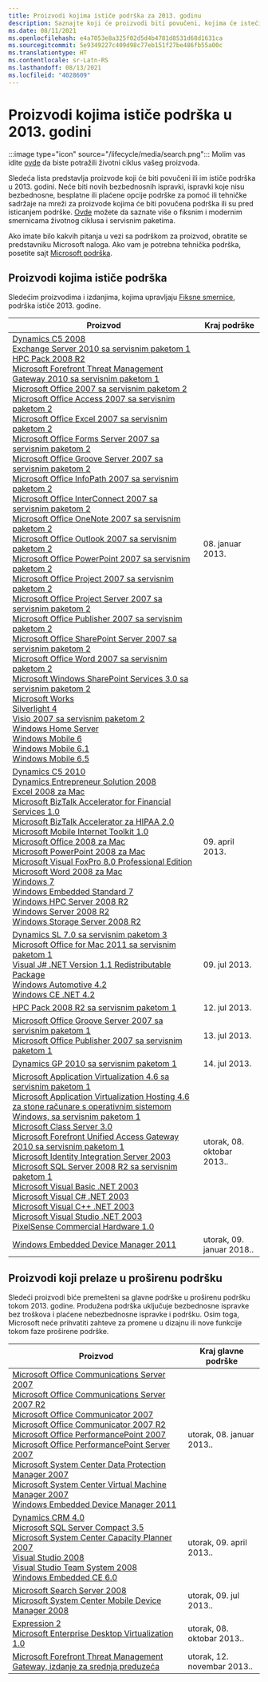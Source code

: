 ```yaml
---
title: Proizvodi kojima ističe podrška za 2013. godinu
description: Saznajte koji će proizvodi biti povučeni, kojima će isteći podrška ili biti premešteni sa glavne podrške na proširenu podršku u 2013. godini.
ms.date: 08/11/2021
ms.openlocfilehash: e4a7053e8a325f02d5d4b4781d8531d68d1631ca
ms.sourcegitcommit: 5e9349227c409d98c77eb151f27be486fb55a00c
ms.translationtype: HT
ms.contentlocale: sr-Latn-RS
ms.lasthandoff: 08/13/2021
ms.locfileid: "4028609"
---
```

# <a name="products-ending-support-in-2013"></a>Proizvodi kojima ističe podrška u 2013. godini

:::image type="icon" source="/lifecycle/media/search.png":::
Molim vas idite [ovde](/lifecycle/products/) da biste potražili životni ciklus vašeg proizvoda.

Sledeća lista predstavlja proizvode koji će biti povučeni ili im ističe podrška u 2013. godini. Neće biti novih bezbednosnih ispravki, ispravki koje nisu bezbednosne, besplatne ili plaćene opcije podrške za pomoć ili tehničke sadržaje na mreži za proizvode kojima će biti povučena podrška ili su pred isticanjem podrške. [Ovde](/lifecycle/overview/product-end-of-support-overview) možete da saznate više o fiksnim i modernim smernicama životnog ciklusa i servisnim paketima.

Ako imate bilo kakvih pitanja u vezi sa podrškom za proizvod, obratite se predstavniku Microsoft naloga. Ako vam je potrebna tehnička podrška, posetite sajt [Microsoft podrška](https://support.microsoft.com/contactus/?ws=support).





## <a name="products-reaching-end-of-support"></a>Proizvodi kojima ističe podrška

Sledećim proizvodima i izdanjima, kojima upravljaju [Fiksne smernice](/lifecycle/policies/fixed), podrška ističe 2013. godine.

| Proizvod | Kraj podrške |
| --- | --- |
| [Dynamics C5 2008](/lifecycle/products/dynamics-c5-2008?branch=live)<br>[Exchange Server 2010 sa servisnim paketom 1](/lifecycle/products/exchange-server-2010?branch=live)<br>[HPC Pack 2008 R2](/lifecycle/products/hpc-pack-2008-r2?branch=live)<br>[Microsoft Forefront Threat Management Gateway 2010 sa servisnim paketom 1](/lifecycle/products/microsoft-forefront-threat-management-gateway-2010?branch=live)<br>[Microsoft Office 2007 sa servisnim paketom 2](/lifecycle/products/microsoft-office-2007?branch=live)<br>[Microsoft Office Access 2007 sa servisnim paketom 2](/lifecycle/products/microsoft-office-access-2007?branch=live)<br>[Microsoft Office Excel 2007 sa servisnim paketom 2](/lifecycle/products/microsoft-office-excel-2007?branch=live)<br>[Microsoft Office Forms Server 2007 sa servisnim paketom 2](/lifecycle/products/microsoft-office-forms-server-2007?branch=live)<br>[Microsoft Office Groove Server 2007 sa servisnim paketom 2](/lifecycle/products/microsoft-office-groove-server-2007?branch=live)<br>[Microsoft Office InfoPath 2007 sa servisnim paketom 2](/lifecycle/products/microsoft-office-infopath-2007?branch=live)<br>[Microsoft Office InterConnect 2007 sa servisnim paketom 2](/lifecycle/products/microsoft-office-interconnect-2007?branch=live)<br>[Microsoft Office OneNote 2007 sa servisnim paketom 2](/lifecycle/products/microsoft-office-onenote-2007?branch=live)<br>[Microsoft Office Outlook 2007 sa servisnim paketom 2](/lifecycle/products/microsoft-office-outlook-2007?branch=live)<br>[Microsoft Office PowerPoint 2007 sa servisnim paketom 2](/lifecycle/products/microsoft-office-powerpoint-2007?branch=live)<br>[Microsoft Office Project 2007 sa servisnim paketom 2](/lifecycle/products/microsoft-office-project-2007?branch=live)<br>[Microsoft Office Project Server 2007 sa servisnim paketom 2](/lifecycle/products/microsoft-office-project-server-2007?branch=live)<br>[Microsoft Office Publisher 2007 sa servisnim paketom 2](/lifecycle/products/microsoft-office-publisher-2007?branch=live)<br>[Microsoft Office SharePoint Server 2007 sa servisnim paketom 2](/lifecycle/products/microsoft-office-sharepoint-server-2007?branch=live)<br>[Microsoft Office Word 2007 sa servisnim paketom 2](/lifecycle/products/microsoft-office-word-2007?branch=live)<br>[Microsoft Windows SharePoint Services 3.0 sa servisnim paketom 2](/lifecycle/products/microsoft-windows-sharepoint-services-30?branch=live)<br>[Microsoft Works](/lifecycle/products/microsoft-works?branch=live)<br>[Silverlight 4](/lifecycle/products/silverlight-4?branch=live)<br>[Visio 2007 sa servisnim paketom 2](/lifecycle/products/visio-2007?branch=live)<br>[Windows Home Server](/lifecycle/products/windows-home-server?branch=live)<br>[Windows Mobile 6](/lifecycle/products/windows-mobile-6?branch=live)<br>[Windows Mobile 6.1](/lifecycle/products/windows-mobile-61?branch=live)<br>[Windows Mobile 6.5](/lifecycle/products/windows-mobile-65?branch=live)<br> | 08. januar 2013. |
| [Dynamics C5 2010](/lifecycle/products/dynamics-c5-2010?branch=live)<br>[Dynamics Entrepreneur Solution 2008](/lifecycle/products/dynamics-entrepreneur-solution-2008?branch=live)<br>[Excel 2008 za Mac](/lifecycle/products/excel-2008-for-mac?branch=live)<br>[Microsoft BizTalk Accelerator for Financial Services 1.0](/lifecycle/products/microsoft-biztalk-accelerator-for-financial-services-10?branch=live)<br>[Microsoft BizTalk Accelerator za HIPAA 2.0](/lifecycle/products/microsoft-biztalk-accelerator-for-hipaa-20?branch=live)<br>[Microsoft Mobile Internet Toolkit 1.0](/lifecycle/products/microsoft-mobile-internet-toolkit-10?branch=live)<br>[Microsoft Office 2008 za Mac](/lifecycle/products/microsoft-office-2008-for-mac?branch=live)<br>[Microsoft PowerPoint 2008 za Mac](/lifecycle/products/microsoft-powerpoint-2008-for-mac?branch=live)<br>[Microsoft Visual FoxPro 8.0 Professional Edition](/lifecycle/products/microsoft-visual-foxpro-80-professional-edition?branch=live)<br>[Microsoft Word 2008 za Mac](/lifecycle/products/microsoft-word-2008-for-mac?branch=live)<br>[Windows 7](/lifecycle/products/windows-7?branch=live)<br>[Windows Embedded Standard 7](/lifecycle/products/windows-embedded-standard-7?branch=live)<br>[Windows HPC Server 2008 R2](/lifecycle/products/windows-hpc-server-2008-r2?branch=live)<br>[Windows Server 2008 R2](/lifecycle/products/windows-server-2008-r2?branch=live)<br>[Windows Storage Server 2008 R2](/lifecycle/products/windows-storage-server-2008-r2?branch=live)<br> | 09. april 2013. |
| [Dynamics SL 7.0 sa servisnim paketom 3](/lifecycle/products/dynamics-sl-70?branch=live)<br>[Microsoft Office for Mac 2011 sa servisnim paketom 1](/lifecycle/products/microsoft-office-for-mac-2011?branch=live)<br>[Visual J# .NET Version 1.1 Redistributable Package](/lifecycle/products/visual-j-net-version-11-redistributable-package?branch=live)<br>[Windows Automotive 4.2](/lifecycle/products/windows-automotive-42?branch=live)<br>[Windows CE .NET 4.2](/lifecycle/products/windows-ce-net-42?branch=live)<br> | 09. jul 2013. |
| [HPC Pack 2008 R2 sa servisnim paketom 1](/lifecycle/products/hpc-pack-2008-r2?branch=live)<br> | 12. jul 2013. |
| [Microsoft Office Groove Server 2007 sa servisnim paketom 1](/lifecycle/products/microsoft-office-groove-server-2007?branch=live)<br>[Microsoft Office Publisher 2007 sa servisnim paketom 1](/lifecycle/products/microsoft-office-publisher-2007?branch=live)<br> | 13. jul 2013. |
| [Dynamics GP 2010 sa servisnim paketom 1](/lifecycle/products/dynamics-gp-2010?branch=live)<br> | 14. jul 2013. |
| [Microsoft Application Virtualization 4.6 sa servisnim paketom 1](/lifecycle/products/microsoft-application-virtualization-46?branch=live)<br>[Microsoft Application Virtualization Hosting 4.6 za stone računare s operativnim sistemom Windows, sa servisnim paketom 1](/lifecycle/products/microsoft-application-virtualization-hosting-46?branch=live)<br>[Microsoft Class Server 3.0](/lifecycle/products/microsoft-class-server-30?branch=live)<br>[Microsoft Forefront Unified Access Gateway 2010 sa servisnim paketom 1](/lifecycle/products/microsoft-forefront-unified-access-gateway-2010?branch=live)<br>[Microsoft Identity Integration Server 2003](/lifecycle/products/microsoft-identity-integration-server-2003?branch=live)<br>[Microsoft SQL Server 2008 R2 sa servisnim paketom 1](/lifecycle/products/microsoft-sql-server-2008-r2?branch=live)<br>[Microsoft Visual Basic .NET 2003](/lifecycle/products/microsoft-visual-basic-net-2003?branch=live)<br>[Microsoft Visual C# .NET 2003](/lifecycle/products/microsoft-visual-c-net-2003?branch=live)<br>[Microsoft Visual C++ .NET 2003](/lifecycle/products/microsoft-visual-c-net-2003538889574?branch=live)<br>[Microsoft Visual Studio .NET 2003](/lifecycle/products/microsoft-visual-studio-net-2003?branch=live)<br>[PixelSense Commercial Hardware 1.0](/lifecycle/products/pixelsense-commercial-hardware-10?branch=live)<br> | utorak, 08. oktobar 2013.. |
| [Windows Embedded Device Manager 2011](/lifecycle/products/windows-embedded-device-manager-2011?branch=live)<br> | utorak, 09. januar 2018.. |


## <a name="products-moving-to-extended-support"></a>Proizvodi koji prelaze u proširenu podršku

Sledeći proizvodi biće premešteni sa glavne podrške u proširenu podršku tokom 2013. godine. Produžena podrška uključuje bezbednosne ispravke bez troškova i plaćene nebezbednosne ispravke i podršku. Osim toga, Microsoft neće prihvatiti zahteve za promene u dizajnu ili nove funkcije tokom faze proširene podrške.

| Proizvod | Kraj glavne podrške |
| --- | --- |
| [Microsoft Office Communications Server 2007](/lifecycle/products/microsoft-office-communications-server-2007?branch=live)<br>[Microsoft Office Communications Server 2007 R2](/lifecycle/products/microsoft-office-communications-server-2007-r2?branch=live)<br>[Microsoft Office Communicator 2007](/lifecycle/products/microsoft-office-communicator-2007?branch=live)<br>[Microsoft Office Communicator 2007 R2](/lifecycle/products/microsoft-office-communicator-2007-r2?branch=live)<br>[Microsoft Office PerformancePoint 2007](/lifecycle/products/microsoft-office-performancepoint-2007?branch=live)<br>[Microsoft Office PerformancePoint Server 2007](/lifecycle/products/microsoft-office-performancepoint-server-2007?branch=live)<br>[Microsoft System Center Data Protection Manager 2007](/lifecycle/products/microsoft-system-center-data-protection-manager-2007?branch=live)<br>[Microsoft System Center Virtual Machine Manager 2007](/lifecycle/products/microsoft-system-center-virtual-machine-manager-2007?branch=live)<br>[Windows Embedded Device Manager 2011](/lifecycle/products/windows-embedded-device-manager-2011?branch=live)<br> | utorak, 08. januar 2013.. |
| [Dynamics CRM 4.0](/lifecycle/products/dynamics-crm-40?branch=live)<br>[Microsoft SQL Server Compact 3.5](/lifecycle/products/microsoft-sql-server-compact-35?branch=live)<br>[Microsoft System Center Capacity Planner 2007](/lifecycle/products/microsoft-system-center-capacity-planner-2007?branch=live)<br>[Visual Studio 2008](/lifecycle/products/visual-studio-2008?branch=live)<br>[Visual Studio Team System 2008](/lifecycle/products/visual-studio-team-system-2008?branch=live)<br>[Windows Embedded CE 6.0](/lifecycle/products/windows-embedded-ce-60?branch=live)<br> | utorak, 09. april 2013.. |
| [Microsoft Search Server 2008](/lifecycle/products/microsoft-search-server-2008?branch=live)<br>[Microsoft System Center Mobile Device Manager 2008](/lifecycle/products/microsoft-system-center-mobile-device-manager-2008?branch=live)<br> | utorak, 09. jul 2013.. |
| [Expression 2](/lifecycle/products/expression-blend-2?branch=live)<br>[Microsoft Enterprise Desktop Virtualization 1.0](/lifecycle/products/microsoft-enterprise-desktop-virtualization-10?branch=live)<br> | utorak, 08. oktobar 2013.. |
| [Microsoft Forefront Threat Management Gateway, izdanje za srednja preduzeća](/lifecycle/products/microsoft-forefront-threat-management-gateway-medium-business-edition?branch=live)<br> | utorak, 12. novembar 2013.. |
